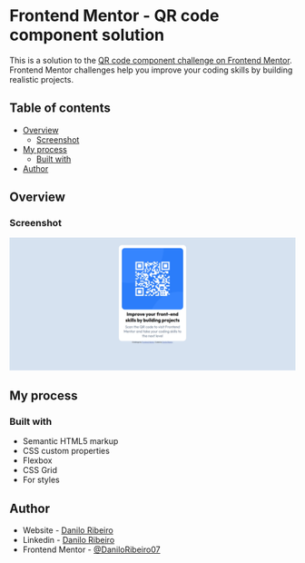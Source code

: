 # Frontend Mentor - QR code component solution

This is a solution to the [QR code component challenge on Frontend Mentor](https://www.frontendmentor.io/challenges/qr-code-component-iux_sIO_H). Frontend Mentor challenges help you improve your coding skills by building realistic projects.

## Table of contents

- [Overview](#overview)
  - [Screenshot](#screenshot)
- [My process](#my-process)
  - [Built with](#built-with)
- [Author](#author)

## Overview

### Screenshot

![Schreenshot](/docs/image.png)

## My process

### Built with

- Semantic HTML5 markup
- CSS custom properties
- Flexbox
- CSS Grid
- For styles

## Author

- Website - [Danilo Ribeiro](https://daniloribeiro07.github.io/)
- Linkedin - [Danilo Ribeiro](https://www.linkedin.com/in/danilorib/)
- Frontend Mentor - [@DaniloRibeiro07](https://www.frontendmentor.io/profile/DaniloRibeiro07)
